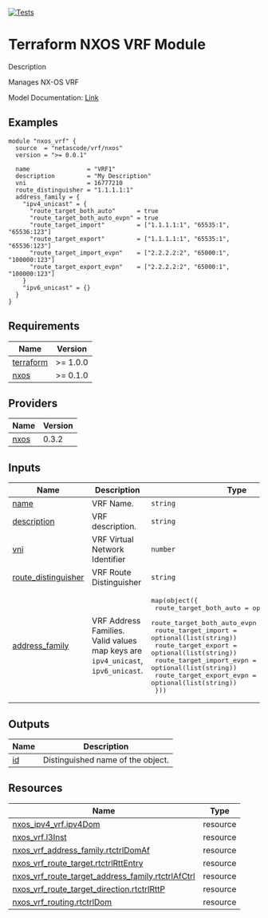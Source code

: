 <!-- BEGIN_TF_DOCS -->
[![Tests](https://github.com/netascode/terraform-nxos-vrf/actions/workflows/test.yml/badge.svg)](https://github.com/netascode/terraform-nxos-vrf/actions/workflows/test.yml)

# Terraform NXOS VRF Module

Description

Manages NX-OS VRF

Model Documentation: [Link](https://developer.cisco.com/docs/cisco-nexus-3000-and-9000-series-nx-api-rest-sdk-user-guide-and-api-reference-release-9-3x/#!configuring-vrfs)

## Examples

```hcl
module "nxos_vrf" {
  source  = "netascode/vrf/nxos"
  version = ">= 0.0.1"

  name                = "VRF1"
  description         = "My Description"
  vni                 = 16777210
  route_distinguisher = "1.1.1.1:1"
  address_family = {
    "ipv4_unicast" = {
      "route_target_both_auto"      = true
      "route_target_both_auto_evpn" = true
      "route_target_import"         = ["1.1.1.1:1", "65535:1", "65536:123"]
      "route_target_export"         = ["1.1.1.1:1", "65535:1", "65536:123"]
      "route_target_import_evpn"    = ["2.2.2.2:2", "65000:1", "100000:123"]
      "route_target_export_evpn"    = ["2.2.2.2:2", "65000:1", "100000:123"]
    }
    "ipv6_unicast" = {}
  }
}
```

## Requirements

| Name | Version |
|------|---------|
| <a name="requirement_terraform"></a> [terraform](#requirement\_terraform) | >= 1.0.0 |
| <a name="requirement_nxos"></a> [nxos](#requirement\_nxos) | >= 0.1.0 |

## Providers

| Name | Version |
|------|---------|
| <a name="provider_nxos"></a> [nxos](#provider\_nxos) | 0.3.2 |

## Inputs

| Name | Description | Type | Default | Required |
|------|-------------|------|---------|:--------:|
| <a name="input_name"></a> [name](#input\_name) | VRF Name. | `string` | n/a | yes |
| <a name="input_description"></a> [description](#input\_description) | VRF description. | `string` | `""` | no |
| <a name="input_vni"></a> [vni](#input\_vni) | VRF Virtual Network Identifier | `number` | `null` | no |
| <a name="input_route_distinguisher"></a> [route\_distinguisher](#input\_route\_distinguisher) | VRF Route Distinguisher | `string` | `null` | no |
| <a name="input_address_family"></a> [address\_family](#input\_address\_family) | VRF Address Families. Valid values map keys are `ipv4_unicast`, `ipv6_unicast`. | <pre>map(object({<br>    route_target_both_auto      = optional(bool)<br>    route_target_both_auto_evpn = optional(bool)<br>    route_target_import         = optional(list(string))<br>    route_target_export         = optional(list(string))<br>    route_target_import_evpn    = optional(list(string))<br>    route_target_export_evpn    = optional(list(string))<br>  }))</pre> | `{}` | no |

## Outputs

| Name | Description |
|------|-------------|
| <a name="output_id"></a> [id](#output\_id) | Distinguished name of the object. |

## Resources

| Name | Type |
|------|------|
| [nxos_ipv4_vrf.ipv4Dom](https://registry.terraform.io/providers/netascode/nxos/latest/docs/resources/ipv4_vrf) | resource |
| [nxos_vrf.l3Inst](https://registry.terraform.io/providers/netascode/nxos/latest/docs/resources/vrf) | resource |
| [nxos_vrf_address_family.rtctrlDomAf](https://registry.terraform.io/providers/netascode/nxos/latest/docs/resources/vrf_address_family) | resource |
| [nxos_vrf_route_target.rtctrlRttEntry](https://registry.terraform.io/providers/netascode/nxos/latest/docs/resources/vrf_route_target) | resource |
| [nxos_vrf_route_target_address_family.rtctrlAfCtrl](https://registry.terraform.io/providers/netascode/nxos/latest/docs/resources/vrf_route_target_address_family) | resource |
| [nxos_vrf_route_target_direction.rtctrlRttP](https://registry.terraform.io/providers/netascode/nxos/latest/docs/resources/vrf_route_target_direction) | resource |
| [nxos_vrf_routing.rtctrlDom](https://registry.terraform.io/providers/netascode/nxos/latest/docs/resources/vrf_routing) | resource |
<!-- END_TF_DOCS -->